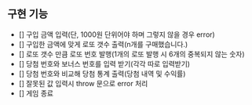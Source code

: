 ## 구현 기능

- [] 구입 금액 입력(단, 1000원 단위어야 하며 그렇지 않을 경우 error)
- [] 구입한 금액에 맞게 로또 갯수 출력(n개를 구매했습니다.)
- [] 로또 갯수 만큼 로또 번호 발행(1개의 로또 발행 시 6개의 중복되지 않는 숫자)
- [] 당첨 번호와 보너스 번호를 입력 받기(각각 따로 입력받기)
- [] 당첨 번호와 비교해 당첨 통계 출력(당첨 내역 및 수익률)
- [] 잘못된 값 입력시 throw 문으로 error 처리
- [] 게임 종료
